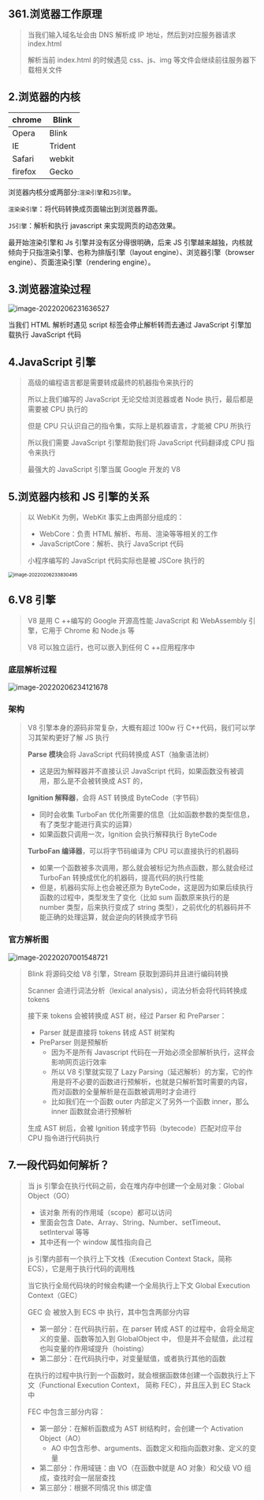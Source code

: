 ## 361.浏览器工作原理

> 当我们输入域名址会由 DNS 解析成 IP 地址，然后到对应服务器请求 index.html
>
> 解析当前 index.html 的时候遇见 css、js、img 等文件会继续前往服务器下载相关文件

## 2.浏览器的内核

| chrome  | Blink   |
| ------- | ------- |
| Opera   | Blink   |
| IE      | Trident |
| Safari  | webkit  |
| firefox | Gecko   |

浏览器内核分或两部分:`渲染引擎`和`JS引擎`。

`渲染染引擎`：将代码转换成页面输出到浏览器界面。

`JS引擎`：解析和执行 javascript 来实现网页的动态效果。

最开始渲染引擎和 Js 引擎并没有区分得很明确，后来 JS 引擎越来越独，内核就倾向于只指渲染引擎、也称为排版引擎（layout engine）、浏览器引擎（browser engine）、页面渲染引擎（rendering engine）。

## 3.浏览器渲染过程

![image-20220206231636527](https://raw.githubusercontent.com/xixixiaoyu/CloundImg2/main/image-20220206231636527.png)

当我们 HTML 解析时遇见 script 标签会停止解析转而去通过 JavaScript 引擎加载执行 JavaScript 代码

## 4.JavaScript 引擎

> 高级的编程语言都是需要转成最终的机器指令来执行的
>
> 所以上我们编写的 JavaScript 无论交给浏览器或者 Node 执行，最后都是需要被 CPU 执行的
>
> 但是 CPU 只认识自己的指令集，实际上是机器语言，才能被 CPU 所执行
>
> 所以我们需要 JavaScript 引擎帮助我们将 JavaScript 代码翻译成 CPU 指令来执行
>
> 最强大的 JavaScript 引擎当属 Google 开发的 V8

## 5.浏览器内核和 JS 引擎的关系

> 以 WebKit 为例，WebKit 事实上由两部分组成的：
>
> - WebCore：负责 HTML 解析、布局、渲染等等相关的工作
> - JavaScriptCore：解析、执行 JavaScript 代码
>
> 小程序编写的 JavaScript 代码实际也是被 JSCore 执行的

<img src="https://raw.githubusercontent.com/xixixiaoyu/CloundImg2/main/image-20220206233830495.png" alt="image-20220206233830495" style="zoom: 67%;" />

## 6.V8 引擎

> V8 是用 C ++编写的 Google 开源高性能 JavaScript 和 WebAssembly 引擎，它用于 Chrome 和 Node.js 等
>
> V8 可以独立运行，也可以嵌入到任何 C ++应用程序中

### 底层解析过程

![image-20220206234121678](https://raw.githubusercontent.com/xixixiaoyu/CloundImg2/main/image-20220206234121678.png)

### 架构

> V8 引擎本身的源码非常复杂，大概有超过 100w 行 C++代码，我们可以学习其架构更好了解 JS 执行
>
> **Parse 模块**会将 JavaScript 代码转换成 AST（抽象语法树）
>
> - 这是因为解释器并不直接认识 JavaScript 代码，如果函数没有被调用，那么是不会被转换成 AST 的，
>
> **Ignition 解释器**，会将 AST 转换成 ByteCode（字节码）
>
> - 同时会收集 TurboFan 优化所需要的信息（比如函数参数的类型信息，有了类型才能进行真实的运算）
> - 如果函数只调用一次，Ignition 会执行解释执行 ByteCode
>
> **TurboFan 编译器**，可以将字节码编译为 CPU 可以直接执行的机器码
>
> - 如果一个函数被多次调用，那么就会被标记为热点函数，那么就会经过 TurboFan 转换成优化的机器码，提高代码的执行性能
> - 但是，机器码实际上也会被还原为 ByteCode，这是因为如果后续执行函数的过程中，类型发生了变化（比如 sum 函数原来执行的是 number 类型，后来执行变成了 string 类型），之前优化的机器码并不能正确的处理运算，就会逆向的转换成字节码

### 官方解析图

![image-20220207001548721](https://raw.githubusercontent.com/xixixiaoyu/CloundImg2/main/image-20220207001548721.png)

> Blink 将源码交给 V8 引擎，Stream 获取到源码并且进行编码转换
>
> Scanner 会进行词法分析（lexical analysis），词法分析会将代码转换成 tokens
>
> 接下来 tokens 会被转换成 AST 树，经过 Parser 和 PreParser：
>
> - Parser 就是直接将 tokens 转成 AST 树架构
> - PreParser 则是预解析
>   - 因为不是所有 Javascript 代码在一开始必须全部解析执行，这样会影响网页运行效率
>   - 所以 V8 引擎就实现了 Lazy Parsing（延迟解析）的方案，它的作用是将不必要的函数进行预解析，也就是只解析暂时需要的内容，而对函数的全量解析是在函数被调用时才会进行
>   - 比如我们在一个函数 outer 内部定义了另外一个函数 inner，那么 inner 函数就会进行预解析
>
> 生成 AST 树后，会被 Ignition 转成字节码（bytecode）匹配对应平台 CPU 指令进行代码执行

## 7.一段代码如何解析？

> 当 js 引擎会在执行代码之前，会在堆内存中创建一个全局对象：Global Object（GO）
>
> - 该对象 所有的作用域（scope）都可以访问
> - 里面会包含 Date、Array、String、Number、setTimeout、setInterval 等等
> - 其中还有一个 window 属性指向自己
>
> js 引擎内部有一个执行上下文栈（Execution Context Stack，简称 ECS），它是用于执行代码的调用栈
>
> 当它执行全局代码块的时候会构建一个全局执行上下文 Global Execution Context（GEC）
>
> GEC 会 被放入到 ECS 中 执行，其中包含两部分内容
>
> - 第一部分：在代码执行前，在 parser 转成 AST 的过程中，会将全局定义的变量、函数等加入到 GlobalObject 中， 但是并不会赋值，此过程也叫变量的作用域提升（hoisting）
> - 第二部分：在代码执行中，对变量赋值，或者执行其他的函数
>
> 在执行的过程中执行到一个函数时，就会根据函数体创建一个函数执行上下文（Functional Execution Context， 简称 FEC），并且压入到 EC Stack 中
>
> FEC 中包含三部分内容：
>
> - 第一部分：在解析函数成为 AST 树结构时，会创建一个 Activation Object（AO）
>   - AO 中包含形参、arguments、函数定义和指向函数对象、定义的变量
> - 第二部分：作用域链：由 VO（在函数中就是 AO 对象）和父级 VO 组成，查找时会一层层查找
> - 第三部分：根据不同情况 this 绑定值
